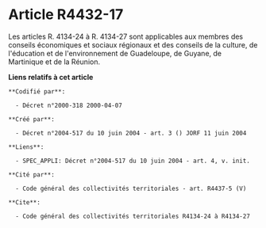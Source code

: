 # Article R4432-17

Les articles R. 4134-24 à R. 4134-27 sont applicables aux membres des conseils économiques et sociaux régionaux et des
conseils de la culture, de l'éducation et de l'environnement de Guadeloupe, de Guyane, de Martinique et de la Réunion.

**Liens relatifs à cet article**

	**Codifié par**:

	  - Décret n°2000-318 2000-04-07

	**Créé par**:

	  - Décret n°2004-517 du 10 juin 2004 - art. 3 () JORF 11 juin 2004

	**Liens**:

	  - SPEC_APPLI: Décret n°2004-517 du 10 juin 2004 - art. 4, v. init.

	**Cité par**:

	  - Code général des collectivités territoriales - art. R4437-5 (V)

	**Cite**:

	  - Code général des collectivités territoriales R4134-24 à R4134-27
